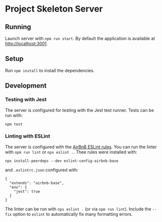 # Project Skeleton Server

## Running

Launch server with `npm run start`. By default the application is available at <http://localhost:3001>.

## Setup

Run `npm install` to install the dependencies.

## Development

### Testing with Jest

The server is configured for testing with the Jest test runner. Tests can be run with:

```
npm test
```

### Linting with ESLint

The server is configured with the [AirBnB ESLint rules](https://github.com/airbnb/javascript). You can run the linter with `npm run lint` or `npx eslint .`. Thee rules were installed with:

```
npx install-peerdeps --dev eslint-config-airbnb-base
```

and `.eslintrc.json` configured with:

```
{
  "extends": "airbnb-base",
  "env": {
    "jest": true
  }
}
```

The linter can be run with `npx eslint .` (or via `npm run lint`). Include the `--fix` option to `eslint` to automatically fix many formatting errors.
